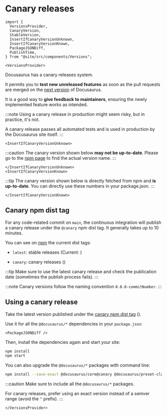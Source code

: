 # Canary releases

```mdx-code-block
import {
  VersionsProvider,
  CanaryVersion,
  StableVersion,
  InsertIfCanaryVersionUnknown,
  InsertIfCanaryVersionKnown,
  PackageJSONDiff,
  PublishTime,
} from "@site/src/components/Versions";

<VersionsProvider>
```

Docusaurus has a canary releases system.

It permits you to **test new unreleased features** as soon as the pull requests are merged on the [next version](./5-release-process.md#next-version) of Docusaurus.

It is a good way to **give feedback to maintainers**, ensuring the newly implemented feature works as intended.

:::note
Using a canary release in production might seem risky, but in practice, it's not.

A canary release passes all automated tests and is used in production by the Docusaurus site itself.
:::

```mdx-code-block
<InsertIfCanaryVersionUnknown>
```

:::caution
The canary version shown below **may not be up-to-date**. Please go to the [npm page](https://www.npmjs.com/package/@docusaurus/core?activeTab=versions) to find the actual version name.
:::

```mdx-code-block
</InsertIfCanaryVersionUnknown>
<InsertIfCanaryVersionKnown>
```

:::tip
The canary version shown below is directly fetched from npm and **is up-to-date**. You can directly use these numbers in your package.json.
:::

```mdx-code-block
</InsertIfCanaryVersionKnown>
```

## Canary npm dist tag

For any code-related commit on `main`, the continuous integration will publish a canary release under the `@canary` npm dist tag. It generally takes up to 10 minutes.

You can see on [npm](https://www.npmjs.com/package/@docusaurus/core?activeTab=versions) the current dist tags:

- `latest`: stable releases (Current: <StableVersion />)

- `canary`: canary releases (<CanaryVersion />)

:::tip
Make sure to use the latest canary release and check the publication date (sometimes the publish process fails). <PublishTime />
:::

:::note
Canary versions follow the naming convention `0.0.0-commitNumber`.
:::

## Using a canary release

Take the latest version published under the [canary npm dist tag](https://www.npmjs.com/package/@docusaurus/core?activeTab=versions) (<CanaryVersion />).

Use it for all the `@docusaurus/*` dependencies in your `package.json`:

```mdx-code-block
<PackageJSONDiff />
```

Then, install the dependencies again and start your site:

```bash npm2yarn
npm install
npm start
```

You can also upgrade the `@docusaurus/*` packages with command line:

```bash npm2yarn
npm install --save-exact @docusaurus/core@canary @docusaurus/preset-classic@canary
```

:::caution
Make sure to include all the `@docusaurus/*` packages.

For canary releases, prefer using an exact version instead of a semver range (avoid the `^` prefix).
:::

```mdx-code-block
</VersionsProvider>
```